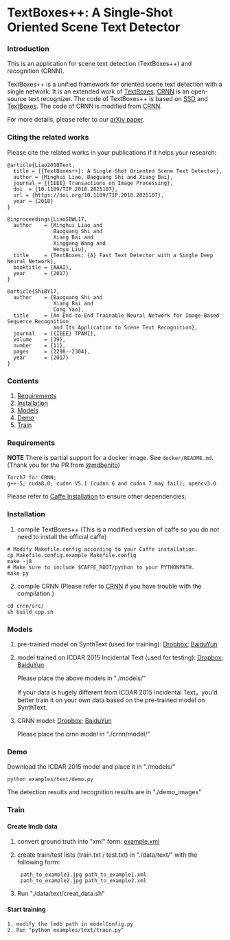 # TextBoxes++: A Single-Shot Oriented Scene Text Detector

### Introduction
This is an application for scene text detection (TextBoxes++) and recognition (CRNN).

TextBoxes++ is a unified framework for oriented scene text detection with a single network. It is an extended work of [TextBoxes](https://github.com/MhLiao/TextBoxes). [CRNN](https://github.com/bgshih/crnn) is an open-source text recognizer. 
The code of TextBoxes++ is based on [SSD](https://github.com/weiliu89/caffe/tree/ssd) and [TextBoxes](https://github.com/MhLiao/TextBoxes). The code of CRNN is modified from [CRNN](https://github.com/bgshih/crnn).


For more details, please refer to our [arXiv paper](https://arxiv.org/abs/1801.02765). 
### Citing the related works

Please cite the related works in your publications if it helps your research:

    @article{Liao2018Text,
      title = {{TextBoxes++}: A Single-Shot Oriented Scene Text Detector},
      author = {Minghui Liao, Baoguang Shi and Xiang Bai},
      journal = {{IEEE} Transactions on Image Processing},
      doi  = {10.1109/TIP.2018.2825107},
      url = {https://doi.org/10.1109/TIP.2018.2825107},
      year = {2018}
    }
    
    @inproceedings{LiaoSBWL17,
      author    = {Minghui Liao and
                   Baoguang Shi and
                   Xiang Bai and
                   Xinggang Wang and
                   Wenyu Liu},
      title     = {TextBoxes: {A} Fast Text Detector with a Single Deep Neural Network},
      booktitle = {AAAI},
      year      = {2017}
    }
    
    @article{ShiBY17,
      author    = {Baoguang Shi and
                   Xiang Bai and
                   Cong Yao},
      title     = {An End-to-End Trainable Neural Network for Image-Based Sequence Recognition
                   and Its Application to Scene Text Recognition},
      journal   = {{IEEE} TPAMI},
      volume    = {39},
      number    = {11},
      pages     = {2298--2304},
      year      = {2017}
    }

### Contents
1. [Requirements](#requirements)
2. [Installation](#installation)
3. [Models](#models)
4. [Demo](#demo)
5. [Train](#train)

### Requirements

**NOTE** There is partial support for a docker image. See `docker/README.md`. (Thank you for the PR from [@mdbenito](https://github.com/mdbenito))

    Torch7 for CRNN; 
    g++-5; cuda8.0; cudnn V5.1 (cudnn 6 and cudnn 7 may fail); opencv3.0
  
Please refer to [Caffe Installation](http://caffe.berkeleyvision.org/install_apt.html) to ensure other dependencies;

### Installation

1. compile TextBoxes++ (This is a modified version of caffe so you do not need to install the official caffe)
  ```Shell
  # Modify Makefile.config according to your Caffe installation.
  cp Makefile.config.example Makefile.config
  make -j8
  # Make sure to include $CAFFE_ROOT/python to your PYTHONPATH.
  make py
  ```
2. compile CRNN (Please refer to [CRNN](https://github.com/bgshih/crnn) if you have trouble with the compilation.)
  ```Shell
  cd crnn/src/
  sh build_cpp.sh
  ```
  
### Models
1. pre-trained model on SynthText (used for training):
[Dropbox](https://www.dropbox.com/s/kpv17f3syio95vn/model_pre_train_syn.caffemodel?dl=0); 
[BaiduYun](https://pan.baidu.com/s/1htV2j4K)

2. model trained on ICDAR 2015 Incidental Text (used for testing):
[Dropbox](https://www.dropbox.com/s/9znpiqpah8rir9c/model_icdar15.caffemodel?dl=0); 
[BaiduYun](https://pan.baidu.com/s/1bqekTun)
    
    Please place the above models in "./models/"
    
    If your data is hugely different from ICDAR 2015 Incidental Text，you'd better train it on your own data based on the pre-trained model on SynthText.

3. CRNN model:
[Dropbox](https://www.dropbox.com/s/kmi62qxm9z08o6h/model_crnn.t7?dl=0);
[BaiduYun](https://pan.baidu.com/s/1jJwmneI)

    Please place the crnn model in "./crnn/model/"

### Demo 
Download the ICDAR 2015 model and place it in "./models/"
  ```Shell
  python examples/text/demo.py
  ```
The detection results and recognition results are in "./demo_images"

### Train

#### Create lmdb data

1. convert ground truth into "xml" form: [example.xml](./data/example.xml)
    
2. create train/test lists (train.txt / test.txt) in "./data/text/" with the following form: 

        path_to_example1.jpg path_to_example1.xml
        path_to_example2.jpg path_to_example2.xml
            
3. Run "./data/text/creat_data.sh"
    
#### Start training
    
    1. modify the lmdb path in modelConfig.py
    2. Run "python examples/text/train.py"
